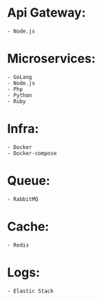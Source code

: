 # Api Gateway:
    - Node.js

# Microservices:
    - GoLang
    - Node.js
    - Php
    - Python
    - Ruby

# Infra:
    - Docker
    - Docker-compose
    
# Queue:
    - RabbitMQ
    
# Cache:
    - Redis
    
# Logs:
    - Elastic Stack
